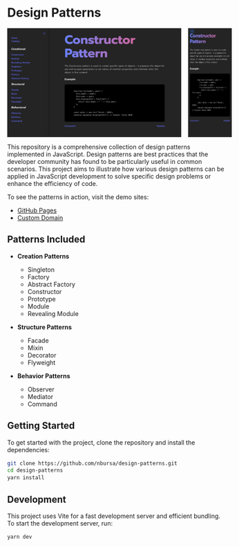 # Design Patterns

<div style="display: flex; justify-content: space-around; gap: 1rem;">
  <img src="public/Desktop.png" alt="Desktop view" width="80%"/>
  <img src="public/Mobile.png" alt="Mobile view" width="20%"/>
</div>

This repository is a comprehensive collection of design patterns implemented in JavaScript. Design patterns are best
practices that the developer community has found to be particularly useful in common scenarios. This project aims to
illustrate how various design patterns can be applied in JavaScript development to solve specific design problems or
enhance the efficiency of code.

To see the patterns in action, visit the demo sites:

- [GitHub Pages](https://nbursa.github.io/design-patterns)
- [Custom Domain](https://designpatterns.nenadbursac.com/)

## Patterns Included

- **Creation Patterns**

    - Singleton
    - Factory
    - Abstract Factory
    - Constructor
    - Prototype
    - Module
    - Revealing Module

- **Structure Patterns**

    - Facade
    - Mixin
    - Decorator
    - Flyweight

- **Behavior Patterns**
    - Observer
    - Mediator
    - Command

## Getting Started

To get started with the project, clone the repository and install the dependencies:

```bash
git clone https://github.com/nbursa/design-patterns.git
cd design-patterns
yarn install
```

## Development

This project uses Vite for a fast development server and efficient bundling. To start the development server, run:

```bash
yarn dev
```
